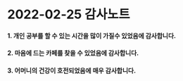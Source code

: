 # 2022-02-25 감사노트

#### 1. 개인 공부를 할 수 있는 시간을 많이 가질수 있었음에 감사합니다.

#### 2. 마음에 드는 카페를 찾을 수 있었음에 감사합니다.

#### 3. 어머니의 건강이 호전되었음에 매우 감사합니다.